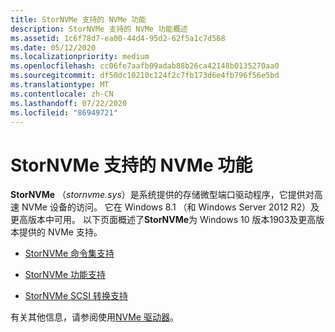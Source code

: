 ```yaml
---
title: StorNVMe 支持的 NVMe 功能
description: StorNVMe 支持的 NVMe 功能概述
ms.assetid: 1c6f78d7-ea00-44d4-95d2-62f5a1c7d568
ms.date: 05/12/2020
ms.localizationpriority: medium
ms.openlocfilehash: cc06fe7aafb09adab88b26ca42148b0135270aa0
ms.sourcegitcommit: df50dc10210c124f2c7fb173d6e4fb796f56e5bd
ms.translationtype: MT
ms.contentlocale: zh-CN
ms.lasthandoff: 07/22/2020
ms.locfileid: "86949721"
---
```

# <a name="nvme-features-supported-by-stornvme"></a>StorNVMe 支持的 NVMe 功能

**StorNVMe** （*stornvme.sys*）是系统提供的存储微型端口驱动程序，它提供对高速 NVMe 设备的访问。 它在 Windows 8.1 （和 Windows Server 2012 R2）及更高版本中可用。 以下页面概述了**StorNVMe**为 Windows 10 版本1903及更高版本提供的 NVMe 支持。

- [StorNVMe 命令集支持](stornvme-command-set-support.md)

- [StorNVMe 功能支持](stornvme-feature-support.md)

- [StorNVMe SCSI 转换支持](stornvme-scsi-translation-support.md)

有关其他信息，请参阅使用[NVMe 驱动器](https://docs.microsoft.com/windows/win32/fileio/working-with-nvme-devices#protocol-specific-queries)。
